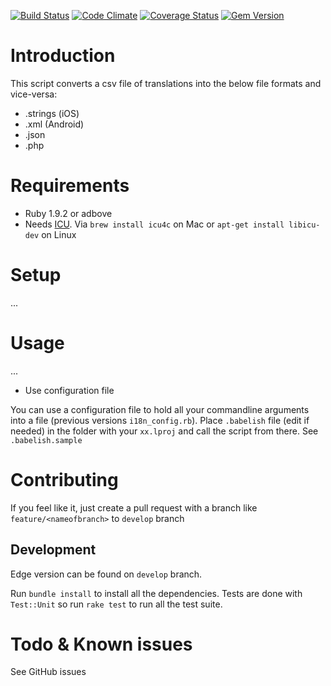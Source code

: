 [![Build Status](https://secure.travis-ci.org/netbe/CSV-to-iOS-Localizable.strings-converter.png?branch=master)](http://travis-ci.org/netbe/CSV-to-iOS-Localizable.strings-converter)
[![Code Climate](https://codeclimate.com/badge.png)](https://codeclimate.com/github/netbe/CSV-to-iOS-Localizable.strings-converter)
[![Coverage Status](https://coveralls.io/repos/netbe/CSV-to-iOS-Localizable.strings-converter/badge.png)](https://coveralls.io/r/netbe/CSV-to-iOS-Localizable.strings-converter)
[![Gem Version](https://badge.fury.io/rb/csv2strings.png)](http://badge.fury.io/rb/csv2strings)
# Introduction
This script converts a csv file of translations into the below file formats and vice-versa:
* .strings (iOS)
* .xml (Android)
* .json
* .php

# Requirements

* Ruby 1.9.2 or adbove
* Needs [ICU](http://site.icu-project.org/). Via `brew install icu4c` on Mac or `apt-get install libicu-dev` on Linux

# Setup

...

# Usage
...

* Use configuration file

You can use a configuration file to hold all your commandline arguments into a file (previous versions `i18n_config.rb`).
Place `.babelish` file (edit if needed) in the folder with your ``xx.lproj`` and call the script from there. See `.babelish.sample`

# Contributing

If you feel like it, just create a pull request with a branch like `feature/<nameofbranch>` to `develop` branch


## Development

Edge version can be found on `develop` branch.

Run `bundle install` to install all the dependencies. Tests are done with `Test::Unit` so run `rake test` to run all the test suite.

# Todo & Known issues

See GitHub issues

